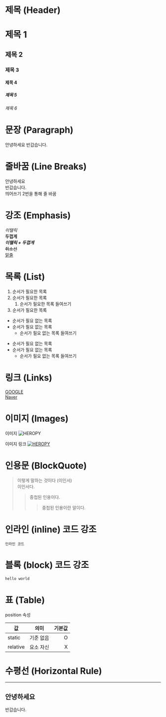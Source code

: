 # 제목 (Header)

# 제목 1
## 제목 2
### 제목 3
#### 제목 4
##### 제목 5
###### 제목 6

# 문장 (Paragraph)

안녕하세요
반갑습니다.

# 줄바꿈 (Line Breaks)

안녕하세요  
반갑습니다.  
띄어쓰기 2번을 통해 줄 바꿈

# 강조 (Emphasis)

_이텔릭_  
**두껍게**  
**_이텔릭 + 두껍게_**  
~~취소선~~  
<u>밑줄</u>

# 목록 (List)

1. 순서가 필요한 목록
1. 순서가 필요한 목록
    1. 순서가 필요한 목록 들여쓰기
1. 순서가 필요한 목록

* 순서가 필요 없는 목록
* 순서가 필요 없는 목록
    * 순서가 필요 없는 목록 들여쓰기

- 순서가 필요 없는 목록
- 순서가 필요 없는 목록
    - 순서가 필요 없는 목록 들여쓰기

# 링크 (Links)

[GOOGLE](https://google.com)  
[Naver](https://naver.com "Naver로 이동")

# 이미지 (Images)

이미지
![HEROPY](https://www.premierleague.com/resources/rebrand/v7.129.0/i/elements/pl-main-logo.png)

이미지 링크
[![HEROPY](https://www.premierleague.com/resources/rebrand/v7.129.0/i/elements/pl-main-logo.png)](https://www.premierleague.com/)

# 인용문 (BlockQuote)

> 이렇게 말하는 것이다 (이인서)  
> 이인서다.  
>> 중첩된 인용이다.
>>> 중첩된 인용이란 말이다.

# 인라인 (inline) 코드 강조

`인라인 코드`

# 블록 (block) 코드 강조

```python
hello world
```

# 표 (Table)

position 속성

값 | 의미 | 기본값
--|:--:|--:
static | 기준 없음 | O
relative | 요소 자신 | X

# 수평선 (Horizontal Rule)

---
안녕하세요
---
반갑습니다. 